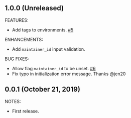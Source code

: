 ## 1.0.0 (Unreleased)

FEATURES:

- Add tags to environments. [#5](https://github.com/terraform-providers/terraform-provider-launchdarkly/issues/5)

ENHANCEMENTS:

- Add `maintainer_id` input validation.

BUG FIXES:

- Allow flag `maintainer_id` to be unset. [#6](https://github.com/terraform-providers/terraform-provider-launchdarkly/issues/6)
- Fix typo in initialization error message. Thanks @jen20

## 0.0.1 (October 21, 2019)

NOTES:

- First release.
